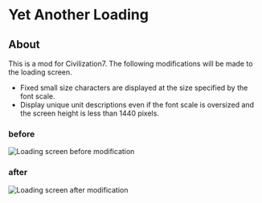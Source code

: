# Yet Another Loading

## About

This is a mod for Civilization7.
The following modifications will be made to the loading screen.

* Fixed small size characters are displayed at the size specified by the font scale.
* Display unique unit descriptions even if the font scale is oversized and the screen height is less than 1440 pixels.

### before

![Loading screen before modification](https://github.com/user-attachments/assets/19c8315d-af91-42f2-a3cd-4676a0e4131e)

### after

![Loading screen after modification](https://github.com/user-attachments/assets/26ae15de-6992-429c-b3dd-3cff77232698)